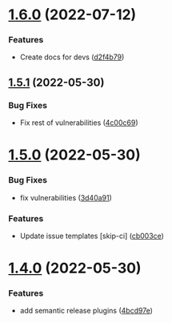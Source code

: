 # [1.6.0](https://github.com/actum/aria-hooks/compare/v1.5.1...v1.6.0) (2022-07-12)


### Features

* Create docs for devs ([d2f4b79](https://github.com/actum/aria-hooks/commit/d2f4b79a89ac39d38fb26e97eadda1b7938470be))

## [1.5.1](https://github.com/actum/aria-hooks/compare/v1.5.0...v1.5.1) (2022-05-30)


### Bug Fixes

* Fix rest of vulnerabilities ([4c00c69](https://github.com/actum/aria-hooks/commit/4c00c699b75e346e4fc3e65f39e855fa25a23c65))

# [1.5.0](https://github.com/actum/aria-hooks/compare/v1.4.0...v1.5.0) (2022-05-30)


### Bug Fixes

* fix vulnerabilities ([3d40a91](https://github.com/actum/aria-hooks/commit/3d40a91680453ef60520605b1c790b3660e054c8))


### Features

* Update issue templates [skip-ci] ([cb003ce](https://github.com/actum/aria-hooks/commit/cb003ce83daa6c0fac625310d1009b4bcb331051))

# [1.4.0](https://github.com/actum/aria-hooks/compare/v1.3.0...v1.4.0) (2022-05-30)


### Features

* add semantic release plugins ([4bcd97e](https://github.com/actum/aria-hooks/commit/4bcd97ef7d027eb1bdd0e71e353ee6db0ff04798))
